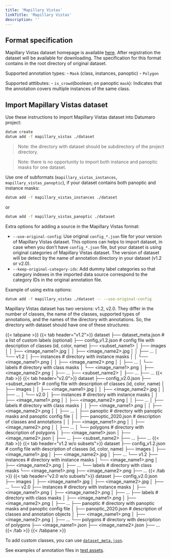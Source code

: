 ```yaml
---
title: 'Mapillary Vistas'
linkTitle: 'Mapillary Vistas'
description: ''
---
```


## Format specification

Mapillary Vistas dataset homepage is available
[here](https://www.mapillary.com/dataset/vistas).
After registration the dataset will be available for downloading.
The specification for this format contains in the root directory of original
dataset.

Supported annotation types:
    - `Mask` (class, instances, panoptic)
    - `Polygon`

Supported atttibutes:
    - `is_crowd`(boolean; on panoptic `mask`): Indicates that the annotation
    covers multiple instances of the same class.

## Import Mapillary Vistas dataset

Use these instructions to import Mapillary Vistas dataset into Datumaro project:

```bash
datum create
datum add -f mapillary_vistas ./dataset
```

> Note: the directory with dataset should be subdirectory of the
> project directory.

> Note: there is no opportunity to import both instance and panoptic
> masks for one dataset.

Use one of subformats (`mapillary_vistas_instances`, `mapillary_vistas_panoptic`),
if your dataset contains both panoptic and instance masks:
```bash
datum add -f mapillary_vistas_instances ./dataset
```
or
``` bash
datum add -f mapillary_vistas_panoptic ./dataset
```

Extra options for adding a source in the Mapillary Vistas format:

- `--use-original-config`: Use original `config_*.json` file for your version of
  Mapillary Vistas dataset. This options can helps to import dataset, in case
  when you don't have `config_*.json` file, but your dataset is using original
  categories of Mapillary Vistas dataset. The version of dataset will be detect
  by the name of annotation directory in your dataset (v1.2 or v2.0).
- `--keep-original-category-ids`: Add dummy label categories so that
 category indexes in the imported data source correspond to the category IDs
 in the original annotation file.

Example of using extra options:
```bash
datum add -f mapillary_vistas ./dataset -- --use-original-config
```
Mapillary Vistas dataset has two versions: v1.2, v2.0.
They differ in the number of classes, the name of the classes, supported types
of annotations, and the names of the directory with annotations.
So, the directory with dataset should have one of these structures:

<!--lint disable fenced-code-flag-->
{{< tabpane >}}
  {{< tab header="v1.2">}}
dataset
├── dataset_meta.json # a list of custom labels (optional)
├── config_v1.2.json # config file with description of classes (id, color, name)
├── <subset_name1>
│   ├── images
│   │   ├── <image_name1>.jpg
│   │   ├── <image_name2>.jpg
│   │   ├── ...
│   └── v1.2
│       ├── instances # directory with instance masks
│       │   └── <image_name1>.png
│       │   ├── <image_name2>.png
│       │   ├── ...
│       └── labels # directory with class masks
│           └── <image_name1>.png
│           ├── <image_name2>.png
│           ├── ...
├── <subset_name2>
│   ├── ...
├── ...
  {{< /tab >}}
  {{< tab header="v2.0">}}
dataset
├── config_v2.0.json
├── <subset_name1> # config file with description of classes (id, color, name)
│   ├── images
│   │   ├── <image_name1>.jpg
│   │   ├── <image_name2>.jpg
│   │   ├── ...
│   └── v2.0
│       ├── instances # directory with instance masks
│       │   ├── <image_name1>.png
│       │   ├── <image_name2>.png
│       │   ├── ...
│       ├── labels # directory with class masks
│       │   ├── <image_name1>.png
│       │   ├── <image_name2>.png
│       │   ├── ...
│       ├── panoptic # directory with panoptic masks and panoptic config file
│       │   ├── panoptic_2020.json # description of classes and annotations
│       │   ├── <image_name1>.png
│       │   ├── <image_name2>.png
│       │   ├── ...
│       └── polygons # directory with description of polygons
│           ├── <image_name1>.json
│           ├── <image_name2>.json
│           ├── ...
├── <subset_name2>
    ├── ...
├── ...
  {{< /tab >}}
  {{< tab header="v1.2 w/o subsets">}}
dataset
├── config_v1.2.json # config file with description of classes (id, color, name)
├── images
│   ├── <image_name1>.jpg
│   ├── <image_name2>.jpg
│   ├── ...
└── v1.2
    ├── instances # directory with instance masks
    │   └── <image_name1>.png
    │   ├── <image_name2>.png
    │   ├── ...
    └── labels # directory with class masks
        └── <image_name1>.png
        ├── <image_name2>.png
        ├── ...
  {{< /tab >}}
  {{< tab header="v2.0 w/o subsets">}}
dataset
├── config_v2.0.json
├── images
│   ├── <image_name1>.jpg
│   ├── <image_name2>.jpg
│   ├── ...
└── v2.0
    ├── instances # directory with instance masks
    │   ├── <image_name1>.png
    │   ├── <image_name2>.png
    │   ├── ...
    ├── labels # directory with class masks
    │   ├── <image_name1>.png
    │   ├── <image_name2>.png
    │   ├── ...
    ├── panoptic # directory with panoptic masks and panoptic config file
    │   ├── panoptic_2020.json # description of classes and annotation objects
    │   ├── <image_name1>.png
    │   ├── <image_name2>.png
    │   ├── ...
    └── polygons # directory with description of polygons
        ├── <image_name1>.json
        ├── <image_name2>.json
        ├── ...
  {{< /tab >}}
{{< /tabpane >}}

To add custom classes, you can use [`dataset_meta.json`](/docs/user-manual/supported_formats/#dataset-meta-file).

See examples of annotation files in
[test assets](https://github.com/openvinotoolkit/datumaro/tree/develop/tests/assets/mapillary_vistas_dataset).
